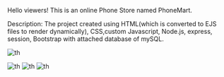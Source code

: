 Hello viewers! This is an online Phone Store named PhoneMart.

Description: 
 The project created using HTML(which is converted to EJS files to render dynamically), CSS,custom Javascript, Node.js, express, session, Bootstrap with attached database of mySQL.



![th](https://github.com/ds-ashif/Phone-Mart/assets/119123419/3beee72d-c4ec-4ada-aa65-6bcc4270eebe) 

![th](https://github.com/ds-ashif/Phone-Mart/assets/119123419/128575be-b337-45e6-964c-e24340f08101)
![th](https://github.com/ds-ashif/Phone-Mart/assets/119123419/833ce176-53fa-4fc6-a17a-7632189bc4fe)
![th](https://github.com/ds-ashif/Phone-Mart/assets/119123419/cb1fa32f-284f-43b4-9d57-871343112470)
